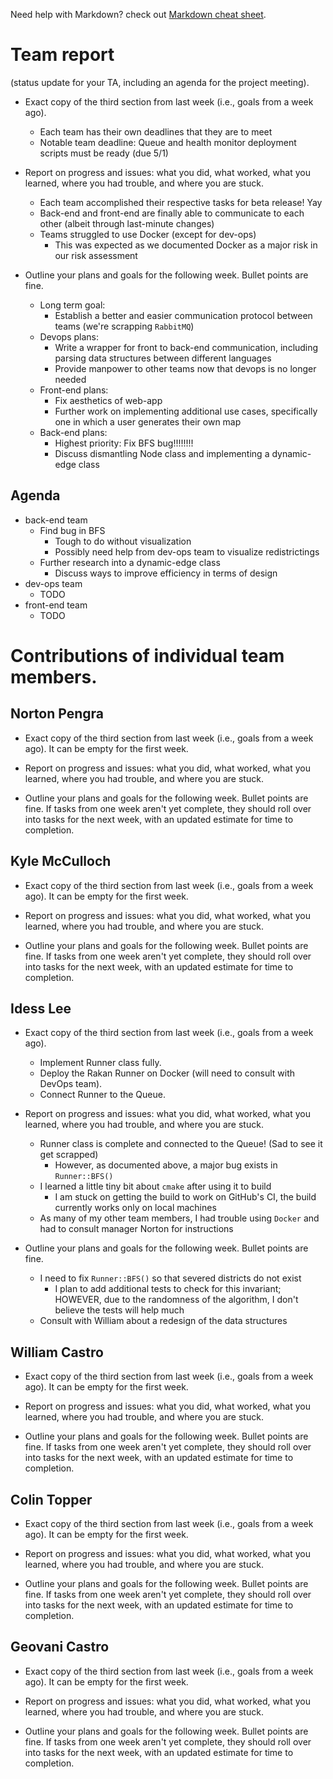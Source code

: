 Need help with Markdown? check out [Markdown cheat sheet](https://github.com/tchapi/markdown-cheatsheet/blob/master/README.md "Markdown cheat sheet").

# Team report #
(status update for your TA, including an agenda for the project meeting).

* Exact copy of the third section from last week (i.e., goals from a week ago).
  * Each team has their own deadlines that they are to meet
  * Notable team deadline: Queue and health monitor deployment scripts must be ready (due 5/1)

* Report on progress and issues: what you did, what worked, what you learned, where you had trouble, and where you are stuck.
  * Each team accomplished their respective tasks for beta release! Yay
  * Back-end and front-end are finally able to communicate to each other (albeit through last-minute changes)
  * Teams struggled to use Docker (except for dev-ops)
    * This was expected as we documented Docker as a major risk in our risk assessment

* Outline your plans and goals for the following week. Bullet points are fine.
  * Long term goal:
    * Establish a better and easier communication protocol between teams (we're scrapping `RabbitMQ`)
  * Devops plans:
    * Write a wrapper for front to back-end communication, including parsing data structures between different languages
    * Provide manpower to other teams now that devops is no longer needed
  * Front-end plans:
    * Fix aesthetics of web-app
    * Further work on implementing additional use cases, specifically one in which a user generates their own map
  * Back-end plans:
    * Highest priority: Fix BFS bug!!!!!!!!
    * Discuss dismantling Node class and implementing a dynamic-edge class

## Agenda ##

* back-end team
  * Find bug in BFS
    * Tough to do without visualization
    * Possibly need help from dev-ops team to visualize redistrictings
  * Further research into a dynamic-edge class
    * Discuss ways to improve efficiency in terms of design
* dev-ops team
  * TODO
* front-end team
  * TODO

# Contributions of individual team members. #

## Norton Pengra ##

* Exact copy of the third section from last week (i.e., goals from a week ago). It can be empty for the first week.

* Report on progress and issues: what you did, what worked, what you learned, where you had trouble, and where you are stuck.

* Outline your plans and goals for the following week. Bullet points are fine. If tasks from one week aren't yet complete, they should roll over into tasks for the next week, with an updated estimate for time to completion.

## Kyle McCulloch ##

* Exact copy of the third section from last week (i.e., goals from a week ago). It can be empty for the first week.

* Report on progress and issues: what you did, what worked, what you learned, where you had trouble, and where you are stuck.

* Outline your plans and goals for the following week. Bullet points are fine. If tasks from one week aren't yet complete, they should roll over into tasks for the next week, with an updated estimate for time to completion.

## Idess Lee ## 

* Exact copy of the third section from last week (i.e., goals from a week ago).
  * Implement Runner class fully.
  * Deploy the Rakan Runner on Docker (will need to consult with DevOps team).
  * Connect Runner to the Queue.

* Report on progress and issues: what you did, what worked, what you learned, where you had trouble, and where you are stuck.
  * Runner class is complete and connected to the Queue! (Sad to see it get scrapped)
    * However, as documented above, a major bug exists in `Runner::BFS()`
  * I learned a little tiny bit about `cmake` after using it to build
    * I am stuck on getting the build to work on GitHub's CI, the build currently works only on local machines
  * As many of my other team members, I had trouble using `Docker` and had to consult manager Norton for instructions

* Outline your plans and goals for the following week. Bullet points are fine.
  * I need to fix `Runner::BFS()` so that severed districts do not exist
    * I plan to add additional tests to check for this invariant; HOWEVER, due to the randomness of the algorithm, I don't believe the tests will help much
  * Consult with William about a redesign of the data structures

## William Castro ##

* Exact copy of the third section from last week (i.e., goals from a week ago). It can be empty for the first week.

* Report on progress and issues: what you did, what worked, what you learned, where you had trouble, and where you are stuck.

* Outline your plans and goals for the following week. Bullet points are fine. If tasks from one week aren't yet complete, they should roll over into tasks for the next week, with an updated estimate for time to completion. 

## Colin Topper ##

* Exact copy of the third section from last week (i.e., goals from a week ago). It can be empty for the first week.

* Report on progress and issues: what you did, what worked, what you learned, where you had trouble, and where you are stuck.

* Outline your plans and goals for the following week. Bullet points are fine. If tasks from one week aren't yet complete, they should roll over into tasks for the next week, with an updated estimate for time to completion. 

## Geovani Castro ##

* Exact copy of the third section from last week (i.e., goals from a week ago). It can be empty for the first week.

* Report on progress and issues: what you did, what worked, what you learned, where you had trouble, and where you are stuck.

* Outline your plans and goals for the following week. Bullet points are fine. If tasks from one week aren't yet complete, they should roll over into tasks for the next week, with an updated estimate for time to completion. 
